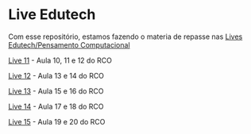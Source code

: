 # Live Edutech

Com esse repositório, estamos fazendo o materia de repasse nas [Lives Edutech/Pensamento Computacional](https://www.youtube.com/watch?v=oE1fHc9FZeI&list=PL3Pp-Oucbh0E1Sr_zAfXG9CyiH4lyqVwQ&ab_channel=SEEDWEB)

[Live 11](https://youtu.be/7N-tJxAkOsg?list=PL3Pp-Oucbh0E1Sr_zAfXG9CyiH4lyqVwQ) - Aula 10, 11 e 12 do RCO

[Live 12](https://youtu.be/Zd9yb-DnY58?list=PL3Pp-Oucbh0E1Sr_zAfXG9CyiH4lyqVwQ) - Aula 13 e 14 do RCO

[Live 13](https://youtu.be/daI7eNau_I4?list=PL3Pp-Oucbh0E1Sr_zAfXG9CyiH4lyqVwQ) - Aula 15 e 16 do RCO

[Live 14](https://youtu.be/oYtLRzm4904?list=PL3Pp-Oucbh0E1Sr_zAfXG9CyiH4lyqVwQ) - Aula 17 e 18 do RCO

[Live 15](https://youtu.be/kOl9fCqTQIQ?list=PL3Pp-Oucbh0E1Sr_zAfXG9CyiH4lyqVwQ) - Aula 19 e 20 do RCO


